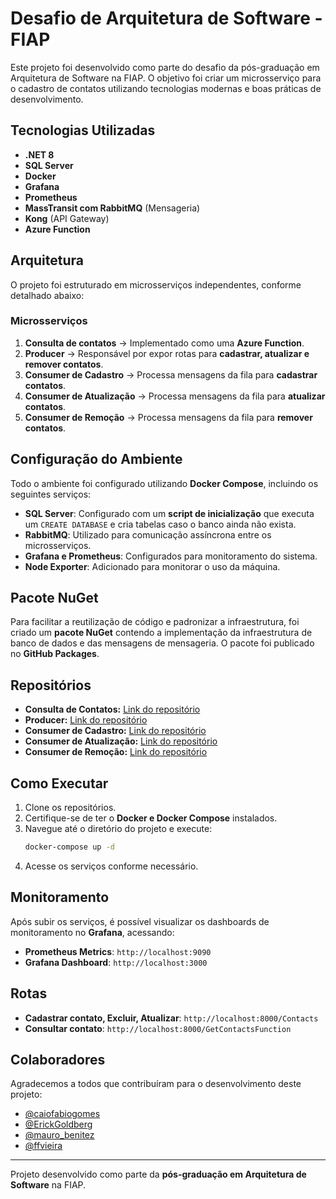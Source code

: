 # Desafio de Arquitetura de Software - FIAP

Este projeto foi desenvolvido como parte do desafio da pós-graduação em Arquitetura de Software na FIAP. O objetivo foi criar um microsserviço para o cadastro de contatos utilizando tecnologias modernas e boas práticas de desenvolvimento.

## Tecnologias Utilizadas
- **.NET 8**
- **SQL Server**
- **Docker**
- **Grafana**
- **Prometheus**
- **MassTransit com RabbitMQ** (Mensageria)
- **Kong** (API Gateway)
- **Azure Function**

## Arquitetura
O projeto foi estruturado em microsserviços independentes, conforme detalhado abaixo:

### Microsserviços
1. **Consulta de contatos** → Implementado como uma **Azure Function**.
2. **Producer** → Responsável por expor rotas para **cadastrar, atualizar e remover contatos**.
3. **Consumer de Cadastro** → Processa mensagens da fila para **cadastrar contatos**.
4. **Consumer de Atualização** → Processa mensagens da fila para **atualizar contatos**.
5. **Consumer de Remoção** → Processa mensagens da fila para **remover contatos**.

## Configuração do Ambiente
Todo o ambiente foi configurado utilizando **Docker Compose**, incluindo os seguintes serviços:
- **SQL Server**: Configurado com um **script de inicialização** que executa um `CREATE DATABASE` e cria tabelas caso o banco ainda não exista.
- **RabbitMQ**: Utilizado para comunicação assíncrona entre os microsserviços.
- **Grafana e Prometheus**: Configurados para monitoramento do sistema.
- **Node Exporter**: Adicionado para monitorar o uso da máquina.

## Pacote NuGet
Para facilitar a reutilização de código e padronizar a infraestrutura, foi criado um **pacote NuGet** contendo a implementação da infraestrutura de banco de dados e das mensagens de mensageria. O pacote foi publicado no **GitHub Packages**.

## Repositórios
- **Consulta de Contatos:** [Link do repositório](https://github.com/ErickGoldberg/TCFiapConsultContactsFunction)
- **Producer:** [Link do repositório](https://github.com/Mauro-Benitez/TechChallengeFiapMicrosserviceProducerCreateContact)
- **Consumer de Cadastro:** [Link do repositório](https://github.com/caiofabiogomes/TechChallengeFiapMicrosserviceConsumerCreateContact)
- **Consumer de Atualização:** [Link do repositório](https://github.com/ffvieira/TechChallengeFiapMicrosserviceConsumerUpdateContact)
- **Consumer de Remoção:** [Link do repositório](https://github.com/ErickGoldberg/TechChallengeFiapMicrosserviceConsumerDeleteContact)

## Como Executar
1. Clone os repositórios.
2. Certifique-se de ter o **Docker e Docker Compose** instalados.
3. Navegue até o diretório do projeto e execute:
   ```sh
   docker-compose up -d
   ```
4. Acesse os serviços conforme necessário.

## Monitoramento
Após subir os serviços, é possível visualizar os dashboards de monitoramento no **Grafana**, acessando:
- **Prometheus Metrics**: `http://localhost:9090`
- **Grafana Dashboard**: `http://localhost:3000`

## Rotas
 
- **Cadastrar contato, Excluir, Atualizar**: `http://localhost:8000/Contacts`
- **Consultar contato**: `http://localhost:8000/GetContactsFunction`

## Colaboradores
Agradecemos a todos que contribuíram para o desenvolvimento deste projeto:
- [@caiofabiogomes](https://github.com/caiofabiogomes)
- [@ErickGoldberg](https://github.com/ErickGoldberg)
- [@mauro_benitez](https://github.com/mauro_benitez)
- [@ffvieira](https://github.com/ffvieira)



---
Projeto desenvolvido como parte da **pós-graduação em Arquitetura de Software** na FIAP.


